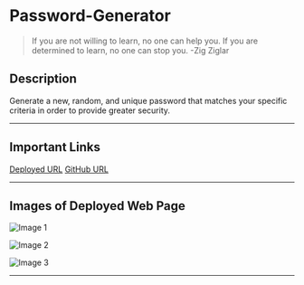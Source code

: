 # Password-Generator

> If you are not willing to learn, no one can help you. If you are determined to learn, no one can stop you. -Zig Ziglar

## Description

Generate a new, random, and unique password that matches your specific criteria in order to provide greater security.

---


## Important Links

[Deployed URL](put-URL-here)
[GitHub URL](put-URL-here)

---

## Images of Deployed Web Page

![Image 1](path-for-image)

![Image 2](path-for-image)

![Image 3](path-for-image)

---
